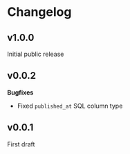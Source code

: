 Changelog
=========

## v1.0.0

Initial public release


## v0.0.2

**Bugfixes**
- Fixed `published_at` SQL column type


## v0.0.1

First draft
